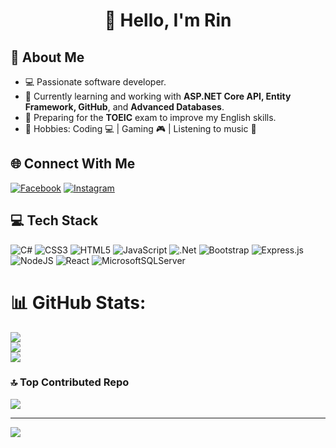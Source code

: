 <h1 align="center">👋 Hello, I'm Rin</h1>

## 🚀 About Me  
- 💻 Passionate software developer.  
- 🎯 Currently learning and working with **ASP.NET Core API, Entity Framework, GitHub**, and **Advanced Databases**.  
- 🌱 Preparing for the **TOEIC** exam to improve my English skills.  
- 🎨 Hobbies: Coding 💻 | Gaming 🎮 | Listening to music 🎵  

## 🌐 Connect With Me  
[![Facebook](https://img.shields.io/badge/Facebook-%231877F2.svg?logo=Facebook&logoColor=white)](https://www.facebook.com/profile.php?id=100027014174332) 
[![Instagram](https://img.shields.io/badge/Instagram-%23E4405F.svg?logo=Instagram&logoColor=white)](https://www.instagram.com/sleepat10pmm/)

## 💻 Tech Stack  
![C#](https://img.shields.io/badge/c%23-%23239120.svg?style=for-the-badge&logo=csharp&logoColor=white) ![CSS3](https://img.shields.io/badge/css3-%231572B6.svg?style=for-the-badge&logo=css3&logoColor=white) ![HTML5](https://img.shields.io/badge/html5-%23E34F26.svg?style=for-the-badge&logo=html5&logoColor=white) ![JavaScript](https://img.shields.io/badge/javascript-%23323330.svg?style=for-the-badge&logo=javascript&logoColor=%23F7DF1E) ![.Net](https://img.shields.io/badge/.NET-5C2D91?style=for-the-badge&logo=.net&logoColor=white) ![Bootstrap](https://img.shields.io/badge/bootstrap-%238511FA.svg?style=for-the-badge&logo=bootstrap&logoColor=white) ![Express.js](https://img.shields.io/badge/express.js-%23404d59.svg?style=for-the-badge&logo=express&logoColor=%2361DAFB) ![NodeJS](https://img.shields.io/badge/node.js-6DA55F?style=for-the-badge&logo=node.js&logoColor=white) ![React](https://img.shields.io/badge/react-%2320232a.svg?style=for-the-badge&logo=react&logoColor=%2361DAFB) ![MicrosoftSQLServer](https://img.shields.io/badge/Microsoft%20SQL%20Server-CC2927?style=for-the-badge&logo=microsoft%20sql%20server&logoColor=white)

# 📊 GitHub Stats:
![](https://github-readme-stats.vercel.app/api?username=kiennguyen2202&theme=transparent&hide_border=true&include_all_commits=false&count_private=false)<br/>
![](https://nirzak-streak-stats.vercel.app/?user=kiennguyen2202&theme=transparent&hide_border=true)<br/>
![](https://github-readme-stats.vercel.app/api/top-langs/?username=kiennguyen2202&theme=transparent&hide_border=true&include_all_commits=false&count_private=false&layout=compact)

### 🔝 Top Contributed Repo
![](https://github-contributor-stats.vercel.app/api?username=kiennguyen2202&limit=5&theme=transparent&combine_all_yearly_contributions=true)

---
[![](https://visitcount.itsvg.in/api?id=kiennguyen2202&icon=0&color=0)](https://visitcount.itsvg.in)

